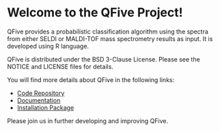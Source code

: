 Welcome to the QFive Project!
===============================

QFive provides a probabilistic classification algorithm using the spectra from either SELDI or MALDI-TOF mass spectrometry results as input. It is developed using R language.

QFive is distributed under the BSD 3-Clause License. Please see the NOTICE and LICENSE files for details.

You will find more details about QFive in the following links:


 * [Code Repository](https://github.com/NCIP/qfive)
 * [Documentation](https://gforge.nci.nih.gov/docman/?group_id=42)
 * [Installation Package](https://gforge.nci.nih.gov/frs/?group_id=42&release_id=373)
 
Please join us in further developing and improving QFive.
